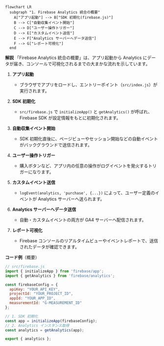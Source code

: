 ```mermaid
flowchart LR
  subgraph "1. Firebase Analytics 統合の概要"
    A["アプリ起動"] --> B["SDK 初期化(firebase.js)"]
    B --> C["自動収集イベント開始"]
    C --> D["ユーザー操作トリガー"]
    D --> E["カスタムイベント送信"]
    E --> F["Analytics サーバーへデータ送信"]
    F --> G["レポート可視化"]
  end
```

**解説**
「Firebase Analytics 統合の概要」は、アプリ起動から Analytics にデータが届き、コンソールで可視化されるまでの大まかな流れを示しています。

1. **アプリ起動**

   * ブラウザでアプリをロードし、エントリーポイント（`src/index.js`）が実行されます。
2. **SDK 初期化**

   * `src/firebase.js` で `initializeApp()` と `getAnalytics()` が呼ばれ、Firebase SDK が設定情報をもとに初期化されます。
3. **自動収集イベント開始**

   * SDK 初期化直後に、ページビューやセッション開始などの自動イベントがバックグラウンドで送信されます。
4. **ユーザー操作トリガー**

   * 購入ボタンなど、アプリ内の任意の操作がログイベントを発火するトリガーになります。
5. **カスタムイベント送信**

   * `logEvent(analytics, 'purchase', {...})` によって、ユーザー定義のイベントが Analytics サーバーへ送られます。
6. **Analytics サーバーへデータ送信**

   * 自動・カスタムイベントの両方が GA4 サーバーへ配信されます。
7. **レポート可視化**

   * Firebase コンソールのリアルタイムビューやイベントレポートで、送信されたデータが確認できます。

**コード例**（概要）

```javascript
// src/firebase.js
import { initializeApp } from 'firebase/app';
import { getAnalytics } from 'firebase/analytics';

const firebaseConfig = {
  apiKey: "YOUR_API_KEY",
  projectId: "YOUR_PROJECT_ID",
  appId: "YOUR_APP_ID",
  measurementId: "G-MEASUREMENT_ID"
};

// 1. SDK 初期化
const app = initializeApp(firebaseConfig);
// 2. Analytics インスタンス取得
const analytics = getAnalytics(app);

export { analytics };
```
